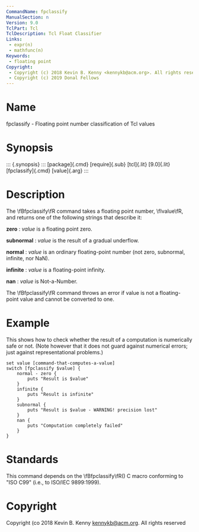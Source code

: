 ```yaml
---
CommandName: fpclassify
ManualSection: n
Version: 9.0
TclPart: Tcl
TclDescription: Tcl Float Classifier
Links:
 - expr(n)
 - mathfunc(n)
Keywords:
 - floating point
Copyright:
 - Copyright (c) 2018 Kevin B. Kenny <kennykb@acm.org>. All rights reserved
 - Copyright (c) 2019 Donal Fellows
---
```


# Name

fpclassify - Floating point number classification of Tcl values

# Synopsis

::: {.synopsis} :::
[package]{.cmd} [require]{.sub} [tcl]{.lit} [9.0]{.lit}
[fpclassify]{.cmd} [value]{.arg}
:::

# Description

The \fBfpclassify\fR command takes a floating point number, \fIvalue\fR, and returns one of the following strings that describe it:

**zero**
: *value* is a floating point zero.

**subnormal**
: *value* is the result of a gradual underflow.

**normal**
: *value* is an ordinary floating-point number (not zero, subnormal, infinite, nor NaN).

**infinite**
: *value* is a floating-point infinity.

**nan**
: *value* is Not-a-Number.


The \fBfpclassify\fR command throws an error if value is not a floating-point value and cannot be converted to one.

# Example

This shows how to check whether the result of a computation is numerically safe or not. (Note however that it does not guard against numerical errors; just against representational problems.)

```
set value [command-that-computes-a-value]
switch [fpclassify $value] {
    normal - zero {
        puts "Result is $value"
    }
    infinite {
        puts "Result is infinite"
    }
    subnormal {
        puts "Result is $value - WARNING! precision lost"
    }
    nan {
        puts "Computation completely failed"
    }
}
```

# Standards

This command depends on the \fBfpclassify\fR() C macro conforming to "ISO C99" (i.e., to ISO/IEC 9899:1999).

# Copyright

Copyright \(co 2018 Kevin B. Kenny <kennykb@acm.org>. All rights reserved 

